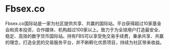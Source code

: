# 

# Fbsex.co

Fbsex.co国际站是一家为社区提供共享、共赢的国际站。平台获得超过10家基金会和资本投资，合作媒体、机构超过100家以上。致力于为全球用户打造最安全、稳定、高效的数字货币国际站。持有FBS可以享受免交易手续费，秉承共享、共赢的理念，打造全民的交易服务平台，并不断孵化优质项目，持续为社区带来收益。


